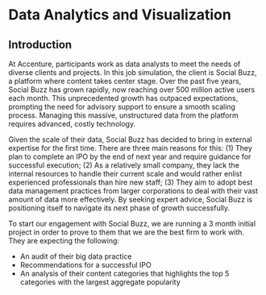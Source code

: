 # Data Analytics and Visualization
## Introduction
At Accenture, participants work as data analysts to meet the needs of diverse clients and projects. In this job simulation, the client is Social Buzz, a platform where content takes center stage. Over the past five years, Social Buzz has grown rapidly, now reaching over 500 million active users each month. This unprecedented growth has outpaced expectations, prompting the need for advisory support to ensure a smooth scaling process. Managing this massive, unstructured data from the platform requires advanced, costly technology.

Given the scale of their data, Social Buzz has decided to bring in external expertise for the first time. There are three main reasons for this: (1) They plan to complete an IPO by the end of next year and require guidance for successful execution; (2) As a relatively small company, they lack the internal resources to handle their current scale and would rather enlist experienced professionals than hire new staff; (3) They aim to adopt best data management practices from larger corporations to deal with their vast amount of data more effectively. By seeking expert advice, Social Buzz is positioning itself to navigate its next phase of growth successfully.

To start our engagement with Social Buzz, we are running a 3 month initial project in order  to prove to them that we are the best firm to work with. They are expecting the following:  
- An audit of their big data practice
- Recommendations for a successful IPO
-  An analysis of their content categories that highlights the top 5 categories with the largest aggregate popularity  
